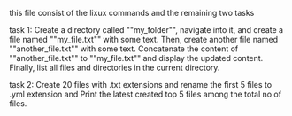 this file consist of the lixux commands and the remaining two tasks 

task 1:
Create a directory called ""my_folder"", navigate into it, and create a file named ""my_file.txt"" with some text. Then, create another file named ""another_file.txt"" with some text. Concatenate the content of ""another_file.txt"" to ""my_file.txt"" and display the updated content. Finally, list all files and directories in the current directory.


task 2:
Create 20 files with .txt extensions and rename the first 5 files to .yml extension and Print the latest created top 5 files among the total no of files.

